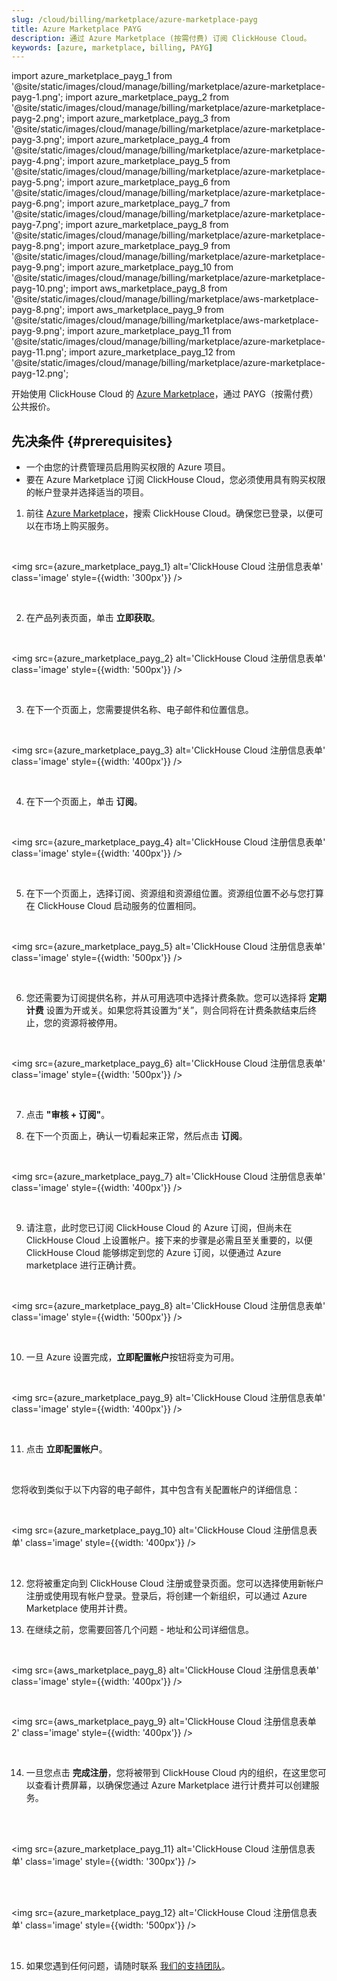 ```yaml
---
slug: /cloud/billing/marketplace/azure-marketplace-payg
title: Azure Marketplace PAYG
description: 通过 Azure Marketplace (按需付费) 订阅 ClickHouse Cloud。
keywords: [azure, marketplace, billing, PAYG]
---
```


import azure_marketplace_payg_1 from '@site/static/images/cloud/manage/billing/marketplace/azure-marketplace-payg-1.png';
import azure_marketplace_payg_2 from '@site/static/images/cloud/manage/billing/marketplace/azure-marketplace-payg-2.png';
import azure_marketplace_payg_3 from '@site/static/images/cloud/manage/billing/marketplace/azure-marketplace-payg-3.png';
import azure_marketplace_payg_4 from '@site/static/images/cloud/manage/billing/marketplace/azure-marketplace-payg-4.png';
import azure_marketplace_payg_5 from '@site/static/images/cloud/manage/billing/marketplace/azure-marketplace-payg-5.png';
import azure_marketplace_payg_6 from '@site/static/images/cloud/manage/billing/marketplace/azure-marketplace-payg-6.png';
import azure_marketplace_payg_7 from '@site/static/images/cloud/manage/billing/marketplace/azure-marketplace-payg-7.png';
import azure_marketplace_payg_8 from '@site/static/images/cloud/manage/billing/marketplace/azure-marketplace-payg-8.png';
import azure_marketplace_payg_9 from '@site/static/images/cloud/manage/billing/marketplace/azure-marketplace-payg-9.png';
import azure_marketplace_payg_10 from '@site/static/images/cloud/manage/billing/marketplace/azure-marketplace-payg-10.png';
import aws_marketplace_payg_8 from '@site/static/images/cloud/manage/billing/marketplace/aws-marketplace-payg-8.png';
import aws_marketplace_payg_9 from '@site/static/images/cloud/manage/billing/marketplace/aws-marketplace-payg-9.png';
import azure_marketplace_payg_11 from '@site/static/images/cloud/manage/billing/marketplace/azure-marketplace-payg-11.png';
import azure_marketplace_payg_12 from '@site/static/images/cloud/manage/billing/marketplace/azure-marketplace-payg-12.png';

开始使用 ClickHouse Cloud 的 [Azure Marketplace](https://azuremarketplace.microsoft.com/en-us/marketplace/apps)，通过 PAYG（按需付费）公共报价。

## 先决条件 {#prerequisites}

- 一个由您的计费管理员启用购买权限的 Azure 项目。
- 要在 Azure Marketplace 订阅 ClickHouse Cloud，您必须使用具有购买权限的帐户登录并选择适当的项目。

1. 前往 [Azure Marketplace](https://azuremarketplace.microsoft.com/en-us/marketplace/apps)，搜索 ClickHouse Cloud。确保您已登录，以便可以在市场上购买服务。

<br />

<img src={azure_marketplace_payg_1}
    alt='ClickHouse Cloud 注册信息表单'
    class='image'
    style={{width: '300px'}}
 />

<br />

2. 在产品列表页面，单击 **立即获取**。

<br />

<img src={azure_marketplace_payg_2}
    alt='ClickHouse Cloud 注册信息表单'
    class='image'
    style={{width: '500px'}}
 />

<br />

3. 在下一个页面上，您需要提供名称、电子邮件和位置信息。

<br />

<img src={azure_marketplace_payg_3}
    alt='ClickHouse Cloud 注册信息表单'
    class='image'
    style={{width: '400px'}}
 />

<br />

4. 在下一个页面上，单击 **订阅**。

<br />

<img src={azure_marketplace_payg_4}
    alt='ClickHouse Cloud 注册信息表单'
    class='image'
    style={{width: '400px'}}
 />

<br />

5. 在下一个页面上，选择订阅、资源组和资源组位置。资源组位置不必与您打算在 ClickHouse Cloud 启动服务的位置相同。

<br />

<img src={azure_marketplace_payg_5}
    alt='ClickHouse Cloud 注册信息表单'
    class='image'
    style={{width: '500px'}}
 />

<br />

6. 您还需要为订阅提供名称，并从可用选项中选择计费条款。您可以选择将 **定期计费** 设置为开或关。如果您将其设置为“关”，则合同将在计费条款结束后终止，您的资源将被停用。

<br />

<img src={azure_marketplace_payg_6}
    alt='ClickHouse Cloud 注册信息表单'
    class='image'
    style={{width: '500px'}}
 />

<br />

7. 点击 **"审核 + 订阅"**。

8. 在下一个页面上，确认一切看起来正常，然后点击 **订阅**。

<br />

<img src={azure_marketplace_payg_7}
    alt='ClickHouse Cloud 注册信息表单'
    class='image'
    style={{width: '400px'}}
 />

<br />

9. 请注意，此时您已订阅 ClickHouse Cloud 的 Azure 订阅，但尚未在 ClickHouse Cloud 上设置帐户。接下来的步骤是必需且至关重要的，以便 ClickHouse Cloud 能够绑定到您的 Azure 订阅，以便通过 Azure marketplace 进行正确计费。

<br />

<img src={azure_marketplace_payg_8}
    alt='ClickHouse Cloud 注册信息表单'
    class='image'
    style={{width: '500px'}}
 />

<br />

10. 一旦 Azure 设置完成，**立即配置帐户**按钮将变为可用。

<br />

<img src={azure_marketplace_payg_9}
    alt='ClickHouse Cloud 注册信息表单'
    class='image'
    style={{width: '400px'}}
 />

<br />

11. 点击 **立即配置帐户**。

<br />

您将收到类似于以下内容的电子邮件，其中包含有关配置帐户的详细信息：

<br />

<img src={azure_marketplace_payg_10}
    alt='ClickHouse Cloud 注册信息表单'
    class='image'
    style={{width: '400px'}}
 />

<br />

12. 您将被重定向到 ClickHouse Cloud 注册或登录页面。您可以选择使用新帐户注册或使用现有帐户登录。登录后，将创建一个新组织，可以通过 Azure Marketplace 使用并计费。

13. 在继续之前，您需要回答几个问题 - 地址和公司详细信息。

<br />

<img src={aws_marketplace_payg_8}
    alt='ClickHouse Cloud 注册信息表单'
    class='image'
    style={{width: '400px'}}
 />

<br />

<img src={aws_marketplace_payg_9}
    alt='ClickHouse Cloud 注册信息表单 2'
    class='image'
    style={{width: '400px'}}
 />

<br />

14. 一旦您点击 **完成注册**，您将被带到 ClickHouse Cloud 内的组织，在这里您可以查看计费屏幕，以确保您通过 Azure Marketplace 进行计费并可以创建服务。

<br />

<br />

<img src={azure_marketplace_payg_11}
    alt='ClickHouse Cloud 注册信息表单'
    class='image'
    style={{width: '300px'}}
 />

<br />

<br />

<img src={azure_marketplace_payg_12}
    alt='ClickHouse Cloud 注册信息表单'
    class='image'
    style={{width: '500px'}}
 />

<br />

15. 如果您遇到任何问题，请随时联系 [我们的支持团队](https://clickhouse.com/support/program)。

